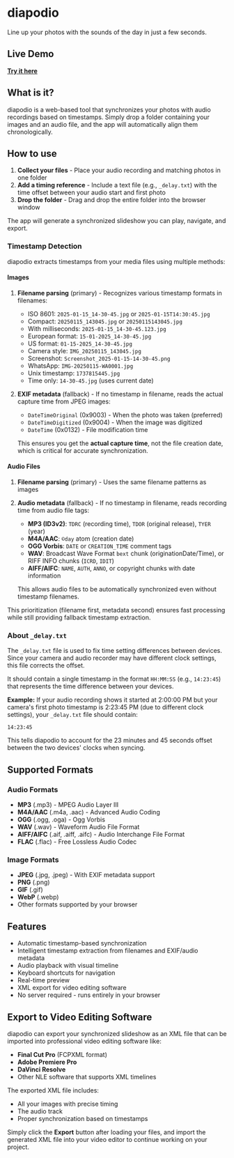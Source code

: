 # diapodio

Line up your photos with the sounds of the day in just a few seconds.

## Live Demo

**[Try it here](https://dcfvg.github.io/diapaudio/)**

## What is it?

diapodio is a web-based tool that synchronizes your photos with audio recordings based on timestamps. Simply drop a folder containing your images and an audio file, and the app will automatically align them chronologically.

## How to use

1. **Collect your files** - Place your audio recording and matching photos in one folder
2. **Add a timing reference** - Include a text file (e.g., `_delay.txt`) with the time offset between your audio start and first photo
3. **Drop the folder** - Drag and drop the entire folder into the browser window

The app will generate a synchronized slideshow you can play, navigate, and export.

### Timestamp Detection

diapodio extracts timestamps from your media files using multiple methods:

#### Images

1. **Filename parsing** (primary) - Recognizes various timestamp formats in filenames:
   - ISO 8601: `2025-01-15_14-30-45.jpg` or `2025-01-15T14:30:45.jpg`
   - Compact: `20250115_143045.jpg` or `20250115143045.jpg`
   - With milliseconds: `2025-01-15_14-30-45.123.jpg`
   - European format: `15-01-2025_14-30-45.jpg`
   - US format: `01-15-2025_14-30-45.jpg`
   - Camera style: `IMG_20250115_143045.jpg`
   - Screenshot: `Screenshot_2025-01-15-14-30-45.png`
   - WhatsApp: `IMG-20250115-WA0001.jpg`
   - Unix timestamp: `1737815445.jpg`
   - Time only: `14-30-45.jpg` (uses current date)

2. **EXIF metadata** (fallback) - If no timestamp in filename, reads the actual capture time from JPEG images:
   - `DateTimeOriginal` (0x9003) - When the photo was taken (preferred)
   - `DateTimeDigitized` (0x9004) - When the image was digitized
   - `DateTime` (0x0132) - File modification time
   
   This ensures you get the **actual capture time**, not the file creation date, which is critical for accurate synchronization.

#### Audio Files

1. **Filename parsing** (primary) - Uses the same filename patterns as images

2. **Audio metadata** (fallback) - If no timestamp in filename, reads recording time from audio file tags:
   - **MP3 (ID3v2)**: `TDRC` (recording time), `TDOR` (original release), `TYER` (year)
   - **M4A/AAC**: `©day` atom (creation date)
   - **OGG Vorbis**: `DATE` or `CREATION_TIME` comment tags
   - **WAV**: Broadcast Wave Format `bext` chunk (originationDate/Time), or RIFF INFO chunks (`ICRD`, `IDIT`)
   - **AIFF/AIFC**: `NAME`, `AUTH`, `ANNO`, or copyright chunks with date information
   
   This allows audio files to be automatically synchronized even without timestamp filenames.

This prioritization (filename first, metadata second) ensures fast processing while still providing fallback timestamp extraction.

### About `_delay.txt`

The `_delay.txt` file is used to fix time setting differences between devices. Since your camera and audio recorder may have different clock settings, this file corrects the offset.

It should contain a single timestamp in the format `HH:MM:SS` (e.g., `14:23:45`) that represents the time difference between your devices.

**Example:** If your audio recording shows it started at 2:00:00 PM but your camera's first photo timestamp is 2:23:45 PM (due to different clock settings), your `_delay.txt` file should contain:
```
14:23:45
```

This tells diapodio to account for the 23 minutes and 45 seconds offset between the two devices' clocks when syncing.

## Supported Formats

### Audio Formats
- **MP3** (.mp3) - MPEG Audio Layer III
- **M4A/AAC** (.m4a, .aac) - Advanced Audio Coding
- **OGG** (.ogg, .oga) - Ogg Vorbis
- **WAV** (.wav) - Waveform Audio File Format
- **AIFF/AIFC** (.aif, .aiff, .aifc) - Audio Interchange File Format
- **FLAC** (.flac) - Free Lossless Audio Codec

### Image Formats
- **JPEG** (.jpg, .jpeg) - With EXIF metadata support
- **PNG** (.png)
- **GIF** (.gif)
- **WebP** (.webp)
- Other formats supported by your browser

## Features

- Automatic timestamp-based synchronization
- Intelligent timestamp extraction from filenames and EXIF/audio metadata
- Audio playback with visual timeline
- Keyboard shortcuts for navigation
- Real-time preview
- XML export for video editing software
- No server required - runs entirely in your browser

## Export to Video Editing Software

diapodio can export your synchronized slideshow as an XML file that can be imported into professional video editing software like:

- **Final Cut Pro** (FCPXML format)
- **Adobe Premiere Pro**
- **DaVinci Resolve**
- Other NLE software that supports XML timelines

The exported XML file includes:
- All your images with precise timing
- The audio track
- Proper synchronization based on timestamps

Simply click the **Export** button after loading your files, and import the generated XML file into your video editor to continue working on your project.

